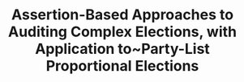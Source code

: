 ---
title: "Assertion-Based Approaches to Auditing Complex Elections, with Application to~Party-List Proportional Elections"
collection: preprints
permalink: /publications/2021-10-Assertion-Based-Approaches-to-Auditing-Complex-Elections-with-Application-toParty-List-Proportional-Elections
venue: 'Assertion-Based Approaches to Auditing Complex Elections, with Application to~Party-List Proportional Elections'
pages: '1-16'
publisher: 'arXiv'
year: '2021'
paperurl: 'https://doi.org/10.48550/arXiv.2107.11903'
citation: ' Michelle Blom,  <b>Jurlind Budurushi</b>,  Ronald Rivest,  Philip Stark,  Peter Stuckey,  Vanessa Teague,  Damjan Vukcevic</br> Assertion-Based Approaches to Auditing Complex Elections, with Application to~Party-List Proportional Elections'
---